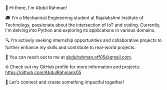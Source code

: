👋 Hi there, I'm Abdul Rahman!

🎓 I'm a Mechanical Engineering student at Rajalakshmi Institute of Technology, passionate about the intersection of IoT and coding. Currently, I'm delving into Python and exploring its applications in various domains.

🔍 I'm actively seeking internship opportunities and collaborative projects to further enhance my skills and contribute to real-world projects.

📧 You can reach out to me at abdulrahman.off05@gmail.com.

🌐 Check out my GitHub profile for more information and projects: https://github.com/AbdulRahmans05

📝 Let's connect and create something impactful together!
